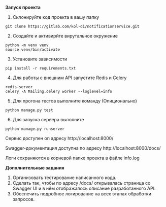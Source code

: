 **Запуск проекта**
1) Склонируйте код проекта в вашу папку
```
git clone https://gitlab.com/kol-di/notificationservice.git
```
2) Создайте и активирйте вирутальное окружение 
```
python -m venv venv
source venv/bin/activate
```
3) Установите зависимости
```
pip install -r requirements.txt
```
4) Для работы с внешним API запустите Redis и Celery
```
redis-server
celery -A Mailing.celery worker --loglevel=info
```
5) Для прогона тестов выполните команду (Опиционально)

```
python manage.py test
```
6) Для запуска сервера выполните
```
python manage.py runserver
```

Сервис доступен оп адресу http://localhost:8000/

Swagger-документация доступна по адресу http://localhost:8000/docs/

Логи сохраняются в корневой папке проекта в файле info.log 

**Дополнительные задания**
1. Организовать тестирование написанного кода.
2. Сделать так, чтобы по адресу /docs/ открывалась страница со Swagger UI и в нём отображалось описание разработанного API.
3. Обеспечить подробное логирование на всех этапах обработки запросов.